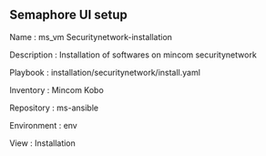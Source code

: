 

## Semaphore UI setup

Name         : ms_vm Securitynetwork-installation

Description  : Installation of softwares on mincom securitynetwork

Playbook     : installation/securitynetwork/install.yaml

Inventory    : Mincom Kobo

Repository   : ms-ansible

Environment  : env

View         : Installation



